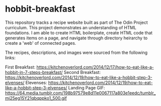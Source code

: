 # hobbit-breakfast
This repository tracks a recipe website built as part of The Odin Project curriculum. This project demonstrates an understanding of HTML foundations. I am able to create HTML boilerplate, create HTML code that generates items on a page, and navigate through directory heirarchy to create a 'web' of connected pages.

The recipes, descriptions, and images were sourced from the following links:

First Breakfast: https://kitchenoverlord.com/2014/12/17/how-to-eat-like-a-hobbit-in-7-steps-breakfast/
Second Breakfast: https://kitchenoverlord.com/2014/12/19/how-to-eat-like-a-hobbit-step-3-elvenses/
Elevenses: https://kitchenoverlord.com/2014/12/19/how-to-eat-like-a-hobbit-step-3-elvenses/
Landing Page GIF: https://64.media.tumblr.com/198b97579e8d11e0067117a803e1eedc/tumblr_mj25eg15Y21qbqppko1_500.gif